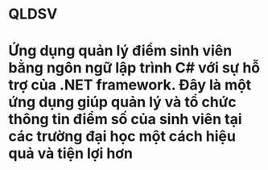 # QLDSV
# Ứng dụng quản lý điểm sinh viên bằng ngôn ngữ lập trình C# với sự hỗ trợ của .NET framework. Đây là một ứng dụng giúp quản lý và tổ chức thông tin điểm số của sinh viên tại các trường đại học một cách hiệu quả và tiện lợi hơn 
 

